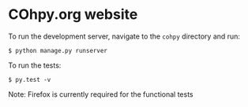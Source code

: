 # COhpy.org website

To run the development server, navigate to the ```cohpy``` directory and run:

```
$ python manage.py runserver
```

To run the tests:

```
$ py.test -v
```

Note: Firefox is currently required for the functional tests
